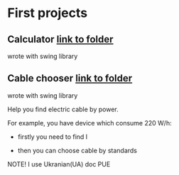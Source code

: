 # First projects 

## Calculator [link to folder](my_calculator)

wrote with swing library

## Cable chooser [link to folder](converter)

wrote with swing library

Help you find electric cable by power.

For example, you have device which consume 220 W/h:

- firstly you need to find I 
  
- then you can choose cable by standards

NOTE! I use Ukranian(UA) doc PUE